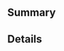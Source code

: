 <!--
  Thanks for submitting a pull request!
  We appreciate you spending the time to work on these changes. Please provide enough information so that others can review your pull request.

  Before submitting a pull request, please make sure the following is done:

  1. Fork [the repository](https://github.com/facebook/react) and create your branch from `master`.
  2. Run `npm install` in the repository root.
  3. If you've fixed a bug or added code that should be tested, add tests!
  4. Ensure the test suite passes (`npm test`).
  5. Format your code using the settings in .editorconfig.

  Learn more about contributing: https://reactjs.org/docs/how-to-contribute.html
-->

## Summary

<!-- Explain the **motivation** for making this change. What existing problem does the pull request solve? -->

## Details

<!-- Please provide any further details necessary to review and test your code. -->
